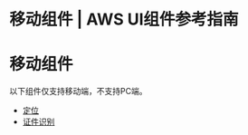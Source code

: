 # 移动组件 | AWS UI组件参考指南

# 移动组件

以下组件仅支持移动端，不支持PC端。

  * [定位](<mobilelocation.html>)
  * [证件识别](<certificates.html>)
